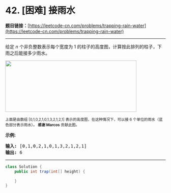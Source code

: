 # 42. [困难] 接雨水

**题目链接：**[https://leetcode-cn.com/problems/trapping-rain-water](https://leetcode-cn.com/problems/trapping-rain-water)

---

<div class="content__1Y2H">
 <div class="notranslate">
  <p>给定&nbsp;<em>n</em> 个非负整数表示每个宽度为 1 的柱子的高度图，计算按此排列的柱子，下雨之后能接多少雨水。</p> 
  <p><img style="height: 161px; width: 412px;" src="/aliyun-lc-upload/uploads/2018/10/22/rainwatertrap.png"></p> 
  <p><small>上面是由数组 [0,1,0,2,1,0,1,3,2,1,2,1] 表示的高度图，在这种情况下，可以接 6 个单位的雨水（蓝色部分表示雨水）。&nbsp;<strong>感谢 Marcos</strong> 贡献此图。</small></p> 
  <p><strong>示例:</strong></p> 
  <pre class="language-text"><strong>输入:</strong> [0,1,0,2,1,0,1,3,2,1,2,1]
<strong>输出:</strong> 6</pre> 
 </div>
</div>

---

```java
class Solution {
    public int trap(int[] height) {
        
    }
}
```